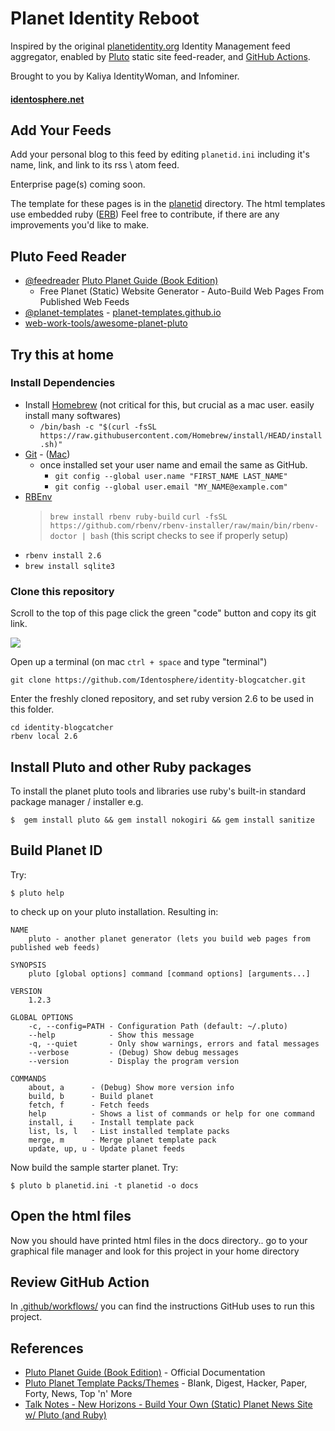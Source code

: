 # Planet Identity Reboot

Inspired by the original [planetidentity.org](https://web.archive.org/web/20161029051802/http://planetidentity.org/) Identity Management feed aggregator, enabled by [Pluto](http://feedreader.github.io/) static site feed-reader, and [GitHub Actions](https://github.com/identosphere/planetid-reboot/blob/master/.github/workflows/ruby.yml). 

Brought to you by Kaliya IdentityWoman, and Infominer.

#### [identosphere.net](https://identosphere.net/)

## Add Your Feeds

Add your personal blog to this feed by editing `planetid.ini` including it's name, link, and link to its rss \ atom feed. 

Enterprise page(s) coming soon.

The template for these pages is in the [planetid](planetid) directory. The html templates use embedded ruby ([ERB](https://www.learnhowtoprogram.com/ruby-and-rails/routing-with-ruby/embedded-ruby)) Feel free to contribute, if there are any improvements you'd like to make.

## Pluto Feed Reader

* [@feedreader](https://github.com/feedreader) [Pluto Planet Guide (Book Edition)](http://feedreader.github.io/) 
  - Free Planet (Static) Website Generator - Auto-Build Web Pages From Published Web Feeds
* [@planet-templates](https://github.com/planet-templates) - [planet-templates.github.io](http://planet-templates.github.io/)
* [web-work-tools/awesome-planet-pluto](https://github.com/web-work-tools/awesome-planet-pluto)

## Try this at home

### Install Dependencies
* Install [Homebrew](https://brew.sh/) (not critical for this, but crucial as a mac user. easily install many softwares)
  * `/bin/bash -c "$(curl -fsSL https://raw.githubusercontent.com/Homebrew/install/HEAD/install.sh)"`
* [Git](https://git-scm.com/book/en/v2/Getting-Started-Installing-Git) - ([Mac](https://git-scm.com/download/mac))
  * once installed set your user name and email the same as GitHub.
    * `git config --global user.name "FIRST_NAME LAST_NAME"`
    * `git config --global user.email "MY_NAME@example.com"`
* [RBEnv](https://github.com/rbenv/rbenv)
  > `brew install rbenv ruby-build`
  > `curl -fsSL https://github.com/rbenv/rbenv-installer/raw/main/bin/rbenv-doctor | bash` (this script checks to see if properly setup)
* `rbenv install 2.6` 
* `brew install sqlite3` 

### Clone this repository

Scroll to the top of this page click the green "code" button and copy its git link.

![](https://i.imgur.com/fL5Mf1X.png)

Open up a terminal (on mac `ctrl + space` and type "terminal")

`git clone https://github.com/Identosphere/identity-blogcatcher.git`

Enter the freshly cloned repository, and set ruby version 2.6 to be used in this folder.

```
cd identity-blogcatcher
rbenv local 2.6
```

## Install Pluto and other Ruby packages

To install the planet pluto tools and libraries use ruby's built-in standard package manager / installer e.g.

    $  gem install pluto && gem install nokogiri && gem install sanitize


## Build Planet ID

Try:

    $ pluto help

to check up on your pluto installation. Resulting in:

```
NAME
    pluto - another planet generator (lets you build web pages from published web feeds)

SYNOPSIS
    pluto [global options] command [command options] [arguments...]

VERSION
    1.2.3

GLOBAL OPTIONS
    -c, --config=PATH - Configuration Path (default: ~/.pluto)
    --help            - Show this message
    -q, --quiet       - Only show warnings, errors and fatal messages
    --verbose         - (Debug) Show debug messages
    --version         - Display the program version

COMMANDS
    about, a      - (Debug) Show more version info
    build, b      - Build planet
    fetch, f      - Fetch feeds
    help          - Shows a list of commands or help for one command
    install, i    - Install template pack
    list, ls, l   - List installed template packs
    merge, m      - Merge planet template pack
    update, up, u - Update planet feeds
```


Now build the sample starter planet. Try:

    $ pluto b planetid.ini -t planetid -o docs

## Open the html files

Now you should have printed html files in the docs directory.. go to your graphical file manager and look for this project in your home directory

## Review GitHub Action

In [.github/workflows/](.github/workflows/) you can find the instructions GitHub uses to run this project.

## References

- [Pluto Planet Guide (Book Edition)](https://feedreader.github.io) - Official Documentation
- [Pluto Planet Template Packs/Themes](http://planet-templates.github.io) - Blank, Digest, Hacker, Paper, Forty, News, Top 'n' More
- [Talk Notes - New Horizons - Build Your Own (Static) Planet News Site w/ Pluto (and Ruby)](https://github.com/geraldb/talks/blob/master/planet.md)

